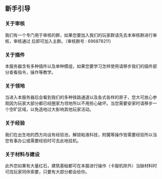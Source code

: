 ## 新手引导

### 关于审核
我们有一个专门用于审核的群，如果您要加入我们的玩家群请先去本审核群进行审核，审核通过 后即可加入主群。（审核群号 : 696878211）
### 关于插件
本服务器含有多种插件以及单种模组，如果您要学习怎样使用请移步我们的插件部分查看指令，操作等教学。
### 关于领地
当进入本服务器后会看到我们的多种铁路通道以及各式各样的房子，您大可放心参观因为玩家大部分都已经圈家为领地所以不用担心破坏。当您需要安家时请移步一个空旷区域，以免造地过大影响其他玩家活动。
### 关于经验
我们在出生地的西方向设有经验池，解锁粘液科技，附魔等操作皆需要经验所以当您有事办公或需要经验时可去此地挂机。
### 关于材料与建设
此外您如果有大量红石，建筑基础都可在本服进行操作（卡服机除外）当缺材料时可找玩家同伴索要，只要有大部分都会给你。